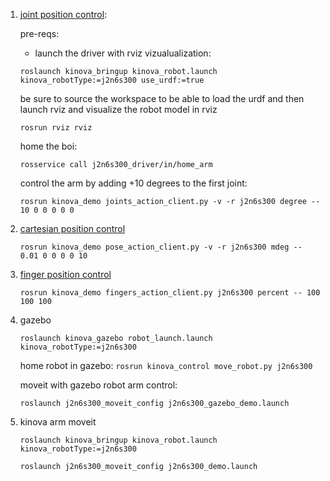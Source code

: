 1. [joint position control](https://github.com/Kinovarobotics/kinova-ros#joint-position-control):
    
    pre-reqs:

    - launch the driver with rviz vizualualization:

    ```roslaunch kinova_bringup kinova_robot.launch kinova_robotType:=j2n6s300 use_urdf:=true```

    be sure to source the workspace to be able to load the urdf and then launch rviz and visualize the robot model in rviz

    ```rosrun rviz rviz```

    home the boi:
    
    ```rosservice call j2n6s300_driver/in/home_arm```

    control the arm by adding +10 degrees to the first joint:

    ```rosrun kinova_demo joints_action_client.py -v -r j2n6s300 degree -- 10 0 0 0 0 0```

2. [cartesian position control](https://github.com/Kinovarobotics/kinova-ros#cartesian-position-control)
    
    ```rosrun kinova_demo pose_action_client.py -v -r j2n6s300 mdeg -- 0.01 0 0 0 0 10```

3. [finger position control](https://github.com/Kinovarobotics/kinova-ros#finger-position-control)
    
    ```rosrun kinova_demo fingers_action_client.py j2n6s300 percent -- 100 100 100```


4. gazebo

    ```roslaunch kinova_gazebo robot_launch.launch kinova_robotType:=j2n6s300```


    home robot in gazebo:
        ```rosrun kinova_control move_robot.py j2n6s300```

    moveit with gazebo robot arm control:

    ```roslaunch j2n6s300_moveit_config j2n6s300_gazebo_demo.launch```

5. kinova arm moveit
    
    ```roslaunch kinova_bringup kinova_robot.launch kinova_robotType:=j2n6s300```

    ```roslaunch j2n6s300_moveit_config j2n6s300_demo.launch```